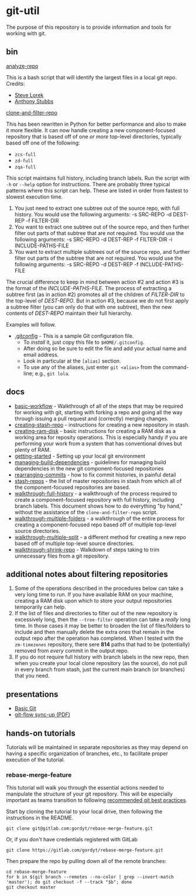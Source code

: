 # git-util

The purpose of this repository is to provide information and tools for working with git.

## bin

[analyze-repo](bin/analyze-repo)

This is a bash script that will identify the largest files in a local git repo.  Credits:

- [Steve Lorek](http://stevelorek.com/how-to-shrink-a-git-repository.html)
- [Anthony Stubbs](https://stubbisms.wordpress.com/2009/07/10/git-script-to-show-largest-pack-objects-and-trim-your-waist-line/)

[clone-and-filter-repo](bin/clone-and-filter-repo)

This has been rewritten in Python for better performance and also to make it more flexible.  It can now handle creating a new component-focused repository that is based off of one *or more* top-level directories, typically based off one of the following:

- `zcs-full`
- `zd-full`
- `zqa-full`

This script maintains full history, including branch labels. Run the script with `-h` or `--help` option for instructions.  There are probably three typical patterns where this script can help.  These are listed in order from fastest to slowest execution time.

1. You just need to extract one subtree out of the source repo, with full history. You would use the following arguments: -s SRC-REPO -d DEST-REP -f FILTER-DIR
2. You want to extract one subtree out of the source repo, and then further filter out parts of that subtree that are not required.  You would use the following arguments: -s SRC-REPO -d DEST-REP -f FILTER-DIR -i INCLUDE-PATHS-FILE
3. You want to extract multiple subtrees out of the source repo, and further filter out parts of the subtree that are not required. You would use the following arguments: -s SRC-REPO -d DEST-REP -f INCLUDE-PATHS-FILE

The crucial difference to keep in mind between action #2 and action #3 is the format of the *INCLUDE-PATHS-FILE*.  The process of extracting a subtree first (as in action #2) promotes all of the children of *FILTER-DIR* to the top-level of *DEST-REPO*.  But in action #3, because we do not first apply a subtree filter (you can only do that with one subtree), then the new contents of *DEST-REPO* maintain their full hierarchy.

Examples will follow.

- [.gitconfig](config/DOT.gitconfig) - This is a sample Git configuration file.  
  - To *install* it, just copy this file to `$HOME/.gitconfig`.  
  - After doing so be sure to edit the file and add your actual name and email address.  
  - Look in particular at the `[alias]` section.  
  - To use any of the aliases, just enter `git <alias>` from the command-line; e.g., `git lola`. 

## docs


- [basic-workflow](docs/basic-workflow.md) - Walkthrough of all of the steps that may be required for working with git, starting with forking a repo and going all the way through issuing a pull request and (correctly) merging changes.
- [creating-stash-repo](docs/creating-stash-repo.md) - instructions for creating a new repository in stash.
- [creating-ram-disk](docs/creating-ram-disk.md) - basic instructions for creating a RAM disk as a working area for reposity operations.  This is especially handy if you are performing your work from a system that has conventional drives but plenty of RAM.
- [getting-started](docs/getting-started.md) - Setting up your local git environment
- [managing-build-dependencies](docs/managing-build-dependencies.md) - guidelines for managing build dependencies in the new git component-focused repositories
- [rearranging-commits](docs/rearranging-commits.md) - how to fix commit histories, in painful detail
- [stash-repos](docs/stash-repos.md) - the list of master repositories in stash from which all of the component-focused repositories are based.
- [walkthrough-full-history](docs/walkthrough-full-history.md) - a walkthrough of the process required to create a component-focused repository with full history, including branch labels. This document shows how to do everything "by hand," without the assistance of the `clone-and-filter-repo` script.
- [walkthrough-multiple-folders](docs/walkthrough-multiple-folders.md) - a walkthrough of the entire process for creating a component-focused repo based off of multiple top-level source directories.
- [walkthrough-multiple-split](docs/walkthrough-multiple-split.md) - a different method for creating a new repo based off of multiple top-level source directories.
- [walkthrough-shrink-repo](docs/walkthrough-shrink-repo.md) - Walkdown of steps taking to trim unnecessary files from a git repository.

## additional notes about filtering repositories

1. Some of the operations described in the procedures below can take a very long time to run.  If you have available RAM on your machine, creating a RAM disk upon which to store your output repositories temporarily can help.
2. If the list of files and directories to filter out of the new repository is excessively long, then the `--tree-filter` operation can take a *really* long time.  In those cases it may be better to broaden the list of files/folders to include and then manually delete the extra ones that remain in the output repo after the operation has completed.  When I tested with the `zm-timezones` repository, there sere **814** paths that had to be (potentially) removed from *every* commit in the output repo.
3. If you do not require full history with branch labels in the new repo, then when you create your local clone repository (as the source), do not pull in every branch from stash, just the current main branch (or branches) that you need.

## presentations

- [Basic Git](presentations/basic-git.html)
- [git-flow sync-up (PDF)](presentations/git-flow_sync-up.pdf)

## hands-on tutorials

Tutorials will be maintained in separate repositories as they may depend on having a specific organization of branches, etc., to facilitate proper execution of the tutorial.

### rebase-merge-feature

This tutorial will walk you through the essential actions needed to manipulate the structure of your git repository.  This will be especially important as teams transition to following [recommended git best practices](http://nvie.com/posts/a-successful-git-branching-model/).

Start by cloning the tutorial to your local drive, then following the instructions in the README.

	git clone git@gitlab.com:gordyt/rebase-merge-feature.git

Or, if you don't have credentials registered with GitLab

    git clone https://gitlab.com/gordyt/rebase-merge-feature.git

Then prepare the repo by pulling down all of the remote branches:

    cd rebase-merge-feature
    for b in $(git branch --remotes --no-color | grep --invert-match 'master'); do git checkout -f --track "$b"; done
    git checkout master

